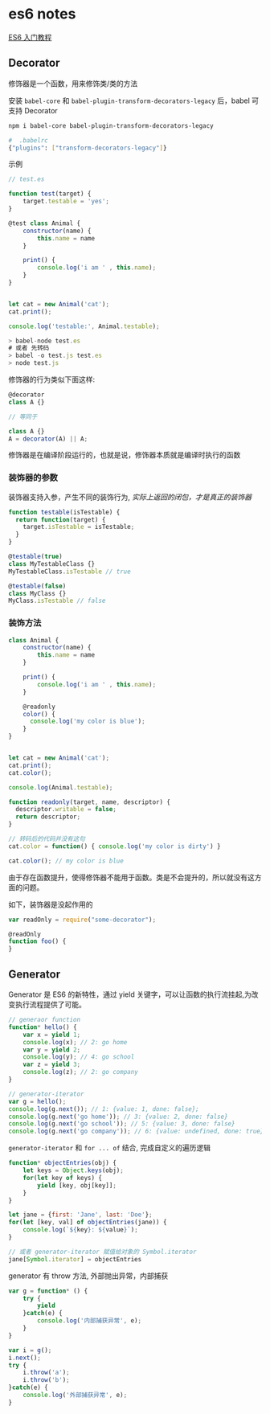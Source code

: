 # es6 notes

[ES6 入门教程](http://es6.ruanyifeng.com/#docs/intro)

## Decorator

修饰器是一个函数，用来修饰类/类的方法

安装 `babel-core` 和 `babel-plugin-transform-decorators-legacy` 后，babel 可支持 Decorator

```bash
npm i babel-core babel-plugin-transform-decorators-legacy

#  .babelrc
{"plugins": ["transform-decorators-legacy"]}
```

示例

```js
// test.es

function test(target) {
    target.testable = 'yes';
}

@test class Animal {
    constructor(name) {
        this.name = name
    }

    print() {
        console.log('i am ' , this.name);
    }
}


let cat = new Animal('cat');
cat.print();

console.log('testable:', Animal.testable);

> babel-node test.es
# 或者 先转码
> babel -o test.js test.es
> node test.js
```

修饰器的行为类似下面这样:

```js
@decorator
class A {}

// 等同于

class A {}
A = decorator(A) || A;
```

修饰器是在编译阶段运行的，也就是说，修饰器本质就是编译时执行的函数

### 装饰器的参数

装饰器支持入参，产生不同的装饰行为, _实际上返回的闭包，才是真正的装饰器_

```js
function testable(isTestable) {
  return function(target) {
    target.isTestable = isTestable;
  }
}

@testable(true)
class MyTestableClass {}
MyTestableClass.isTestable // true

@testable(false)
class MyClass {}
MyClass.isTestable // false
```

### 装饰方法

```js
class Animal {
    constructor(name) {
        this.name = name
    }

    print() {
        console.log('i am ' , this.name);
    }

    @readonly
    color() {
      console.log('my color is blue');
    }
}


let cat = new Animal('cat');
cat.print();
cat.color();

console.log(Animal.testable);

function readonly(target, name, descriptor) {
  descriptor.writable = false;
  return descriptor;
}

// 转码后的代码并没有这句
cat.color = function() { console.log('my color is dirty') }

cat.color(); // my color is blue
```

由于存在函数提升，使得修饰器不能用于函数。类是不会提升的，所以就没有这方面的问题。

如下，装饰器是没起作用的

```js
var readOnly = require("some-decorator");

@readOnly
function foo() {
}
```

## Generator

Generator 是 ES6 的新特性，通过 yield 关键字，可以让函数的执行流挂起,为改变执行流程提供了可能。

```js
// generaor function
function* hello() {
    var x = yield 1;
    console.log(x); // 2: go home
    var y = yield 2;
    console.log(y); // 4: go school
    var z = yield 3;
    console.log(z); // 2: go company
}

// generator-iterator
var g = hello();
console.log(g.next()); // 1: {value: 1, done: false};
console.log(g.next('go home')); // 3: {value: 2, done: false}
console.log(g.next('go school')); // 5: {value: 3, done: false}
console.log(g.next('go company')); // 6: {value: undefined, done: true}
```

`generator-iterator` 和 `for ... of` 结合, 完成自定义的遍历逻辑

```js
function* objectEntries(obj) {
    let keys = Object.keys(obj);
    for(let key of keys) {
        yield [key, obj[key]];
    }
}

let jane = {first: 'Jane', last: 'Doe'};
for(let [key, val] of objectEntries(jane)) {
    console.log(`${key}: ${value}`);
}

// 或者 generator-iterator 赋值给对象的 Symbol.iterator
jane[Symbol.iterator] = objectEntries
```

generator 有 throw 方法, 外部抛出异常，内部捕获

```js
var g = function* () {
    try {
        yield
    }catch(e) {
        console.log('内部捕获异常', e);
    }
}

var i = g();
i.next();
try {
    i.throw('a');
    i.throw('b');
}catch(e) {
    console.log('外部捕获异常', e);
}
```
